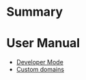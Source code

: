 # Summary

# User Manual
- [Developer Mode](./guide/devmode.md)
- [Custom domains](./guide/custom-domains.md)